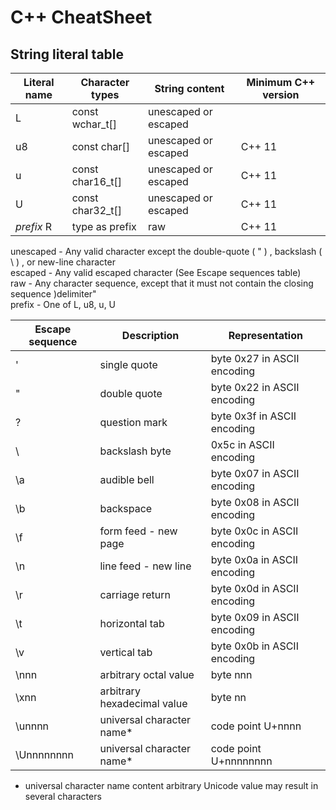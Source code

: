# C++  CheatSheet


## String literal table

| Literal name  | Character types  | String content       | Minimum C++ version
| ------------- | ---------------- | -------------------- | ------------------ 
| L             | const wchar_t[]  | unescaped or escaped | 
| u8            | const char[]     | unescaped or escaped | C++ 11
| u             | const char16_t[] | unescaped or escaped | C++ 11
| U             | const char32_t[] | unescaped or escaped | C++ 11
| *prefix* R    | type as prefix   | raw                  | C++ 11

unescaped - Any valid character except the double-quote ( " ) , backslash ( \\ ) , or new-line character  
escaped	 -	Any valid escaped character (See Escape sequences table)  
raw	      -	Any character sequence, except that it must not contain the closing sequence )delimiter"  
prefix	-	One of L, u8, u, U  


|Escape sequence|	Description                	| Representation 
| ------------- | --------------------------- | -------------------- 
|'	            | single quote	              | byte 0x27 in ASCII encoding
|\"	            | double quote	              | byte 0x22 in ASCII encoding
|\?            	|	question mark	              | byte 0x3f in ASCII encoding
|\\           	|	backslash	byte              | 0x5c in ASCII encoding
|\a	            |	audible bell	              | byte 0x07 in ASCII encoding
|\b	            |	backspace	                  | byte 0x08 in ASCII encoding
|\f	            |	form feed - new page	      | byte 0x0c in ASCII encoding
|\n           	|	line feed - new line      	| byte 0x0a in ASCII encoding
|\r	            |	carriage return	            | byte 0x0d in ASCII encoding
|\t             |	horizontal tab            	| byte 0x09 in ASCII encoding
|\v	            |	vertical tab              	| byte 0x0b in ASCII encoding
|\nnn         	|	arbitrary octal value	      | byte nnn
|\xnn	          |	arbitrary hexadecimal value	| byte nn
|\unnnn        	|	universal character name*  	| code point U+nnnn
|\Unnnnnnnn	    |	universal character name*  	| code point U+nnnnnnnn

* universal character name content arbitrary Unicode value may result in several characters  

